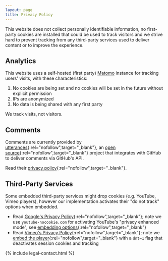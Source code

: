 ```yaml
---
layout: page
title: Privacy Policy
---
```


This website does not collect personally identifiable information, no first-party cookies are installed that could be used to track visitors and we strive hard to prevent tracking from any third-party services used to deliver content or to improve the experience.

## Analytics

This website uses a self-hosted (first party) [Matomo](https://matomo.org/) instance for tracking users' visits, with these characteristics:

1. No cookies are being set and no cookies will be set in the future without explicit permission
2. IPs are anonymized
3. No data is being shared with any first party

We track visits, not visitors.

## Comments

Comments are currently provided by [utterances](https://utteranc.es/){:rel="nofollow",target="_blank"}, an [open source](https://github.com/utterance){:rel="nofollow",target="_blank"} project that integrates with GitHub to deliver comments via GitHub's API.

Read their [privacy policy](https://github.com/utterance/utterances/blob/master/PRIVACY-POLICY.md){:rel="nofollow",target="_blank"}.

## Third-Party Services

Some embedded third-party services might drop cookies (e.g. YouTube, Vimeo players), however our implementation activates their "do not track" options when embedded.

- Read [Google's Privacy Policy](https://policies.google.com/privacy){:rel="nofollow",target="_blank"}; note we use `youtube-nocookie.com` for activating YouTube's "privacy enhanced mode", see [embedding options](https://support.google.com/youtube/answer/171780?hl=en){:rel="nofollow",target="_blank"}
- Read [Vimeo's Privacy Policy](https://vimeo.com/privacy){:rel="nofollow",target="_blank"}; note we [embed the player](https://vimeo.zendesk.com/hc/en-us/articles/360001494447-Using-Player-Parameters){:rel="nofollow",target="_blank"} with a `dnt=1` flag that deactivates session cookies and tracking

{% include legal-contact.html %}
